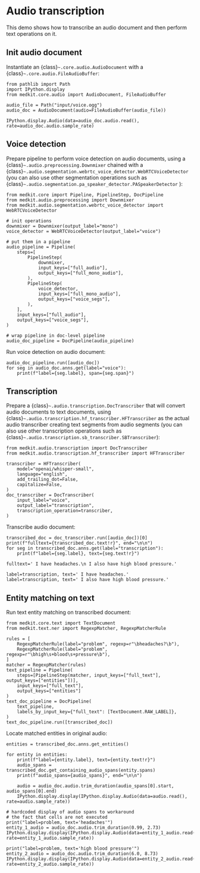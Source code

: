 # Audio transcription

This demo shows how to transcribe an audio document and then perform text
operations on it.

## Init audio document

Instantiate an {class}`~.core.audio.AudioDocument` with a
{class}`~.core.audio.FileAudioBuffer`:

```{code} python
from pathlib import Path
import IPython.display
from medkit.core.audio import AudioDocument, FileAudioBuffer

audio_file = Path("input/voice.ogg")
audio_doc = AudioDocument(audio=FileAudioBuffer(audio_file))

IPython.display.Audio(data=audio_doc.audio.read(), rate=audio_doc.audio.sample_rate)
```

## Voice detection

Prepare pipeline to perform voice detection on audio documents, using a
{class}`~.audio.preprocessing.Downmixer` chained with a
{class}`~.audio.segmentation.webrtc_voice_detector.WebRTCVoiceDetector` (you can
also use other segmentation operations such as
{class}`~.audio.segmentation.pa_speaker_detector.PASpeakerDetector` ):

```{code} python
from medkit.core import Pipeline, PipelineStep, DocPipeline
from medkit.audio.preprocessing import Downmixer
from medkit.audio.segmentation.webrtc_voice_detector import WebRTCVoiceDetector

# init operations
downmixer = Downmixer(output_label="mono")
voice_detector = WebRTCVoiceDetector(output_label="voice")

# put them in a pipeline
audio_pipeline = Pipeline(
    steps=[
        PipelineStep(
            downmixer,
            input_keys=["full_audio"],
            output_keys=["full_mono_audio"],
        ),
        PipelineStep(
            voice_detector,
            input_keys=["full_mono_audio"],
            output_keys=["voice_segs"],
        ),
    ],
    input_keys=["full_audio"],
    output_keys=["voice_segs"],
)

# wrap pipeline in doc-level pipeline
audio_doc_pipeline = DocPipeline(audio_pipeline)
```

Run voice detection on audio document:

```{code} python
audio_doc_pipeline.run([audio_doc])
for seg in audio_doc.anns.get(label="voice"):
    print(f"label={seg.label}, span={seg.span}")
```

## Transcription

Prepare a {class}`~.audio.transcription.DocTranscriber` that will convert audio
documents to text documents, using
{class}`~.audio.transcription.hf_transcriber.HFTranscriber` as the actual audio
transcriber creating text segments from audio segments (you can also use other
transcription operations such as
{class}`~.audio.transcription.sb_transcriber.SBTranscriber`):

```{code} python
from medkit.audio.transcription import DocTranscriber
from medkit.audio.transcription.hf_transcriber import HFTranscriber

transcriber = HFTranscriber(
    model="openai/whisper-small",
    language="english",
    add_trailing_dot=False,
    capitalize=False,
)
doc_transcriber = DocTranscriber(
    input_label="voice",
    output_label="transcription",
    transcription_operation=transcriber,
)
```

Transcribe audio document:

```{code} python
transcribed_doc = doc_transcriber.run([audio_doc])[0]
print(f"fulltext={transcribed_doc.text!r}", end="\n\n")
for seg in transcribed_doc.anns.get(label="transcription"):
    print(f"label={seg.label}, text={seg.text!r}")
```

```
fulltext=' I have headaches.\n I also have high blood pressure.'

label=transcription, text=' I have headaches.'
label=transcription, text=' I also have high blood pressure.'
```

## Entity matching on text

Run text entity matching on transcribed document:

```{code} python
from medkit.core.text import TextDocument
from medkit.text.ner import RegexpMatcher, RegexpMatcherRule

rules = [
    RegexpMatcherRule(label="problem", regexp=r"\bheadaches?\b"),
    RegexpMatcherRule(label="problem", regexp=r"\bhigh\s+blood\s+pressure\b"),
]
matcher = RegexpMatcher(rules)
text_pipeline = Pipeline(
    steps=[PipelineStep(matcher, input_keys=["full_text"], output_keys=["entities"])],
    input_keys=["full_text"],
    output_keys=["entities"]
)
text_doc_pipeline = DocPipeline(
    text_pipeline,
    labels_by_input_key={"full_text": [TextDocument.RAW_LABEL]},
)
text_doc_pipeline.run([transcribed_doc])
```

Locate matched entities in original audio:

```{code} python
entities = transcribed_doc.anns.get_entities()

for entity in entities:
    print(f"label={entity.label}, text={entity.text!r}")
    audio_spans = transcribed_doc.get_containing_audio_spans(entity.spans)
    print(f"audio_spans={audio_spans}", end="\n\n")

    audio = audio_doc.audio.trim_duration(audio_spans[0].start, audio_spans[0].end)
    IPython.display.display(IPython.display.Audio(data=audio.read(), rate=audio.sample_rate))
```

```{code} python
# hardcoded display of audio spans to workaround
# the fact that cells are not executed
print("label=problem, text='headaches'")
entity_1_audio = audio_doc.audio.trim_duration(0.99, 2.73)
IPython.display.display(IPython.display.Audio(data=entity_1_audio.read(), rate=entity_1_audio.sample_rate))

print("label=problem, text='high blood pressure'")
entity_2_audio = audio_doc.audio.trim_duration(6.0, 8.73)
IPython.display.display(IPython.display.Audio(data=entity_2_audio.read(), rate=entity_2_audio.sample_rate))
```

